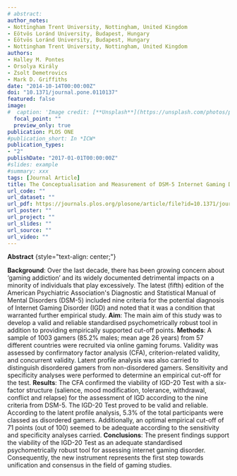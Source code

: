 ```yaml
---
# abstract: 
author_notes:
- Nottingham Trent University, Nottingham, United Kingdom
- Eötvös Loránd University, Budapest, Hungary
- Eötvös Loránd University, Budapest, Hungary
- Nottingham Trent University, Nottingham, United Kingdom
authors:
- Halley M. Pontes
- Orsolya Király
- Zsolt Demetrovics
- Mark D. Griffiths
date: "2014-10-14T00:00:00Z"
doi: "10.1371/journal.pone.0110137"
featured: false
image:
#  caption: 'Image credit: [**Unsplash**](https://unsplash.com/photos/pLCdAaMFLTE)'
  focal_point: ""
  preview_only: true
publication: PLOS ONE
#publication_short: In *ICW*
publication_types:
- "2"
publishDate: "2017-01-01T00:00:00Z"
#slides: example
#summary: xxx
tags: [Journal Article]
title: The Conceptualisation and Measurement of DSM-5 Internet Gaming Disorder:The Development of the IGD-20 Test
url_code: ""
url_dataset: ""
url_pdf: https://journals.plos.org/plosone/article/file?id=10.1371/journal.pone.0110137&type=printable
url_poster: ""
url_project: ""
url_slides: ""
url_source: ""
url_video: ""
---
```

**Abstract**
{style="text-align: center;"}

**Background**: Over the last decade, there has been growing concern about ‘gaming addiction’ and its widely documented detrimental impacts on a minority of individuals that play excessively. The latest (fifth) edition of the American Psychiatric Association's Diagnostic and Statistical Manual of Mental Disorders (DSM-5) included nine criteria for the potential diagnosis of Internet Gaming Disorder (IGD) and noted that it was a condition that warranted further empirical study. **Aim**: The main aim of this study was to develop a valid and reliable standardised psychometrically robust tool in addition to providing empirically supported cut-off points. **Methods**: A sample of 1003 gamers (85.2% males; mean age 26 years) from 57 different countries were recruited via online gaming forums. Validity was assessed by confirmatory factor analysis (CFA), criterion-related validity, and concurrent validity. Latent profile analysis was also carried to distinguish disordered gamers from non-disordered gamers. Sensitivity and specificity analyses were performed to determine an empirical cut-off for the test. **Results**: The CFA confirmed the viability of IGD-20 Test with a six-factor structure (salience, mood modification, tolerance, withdrawal, conflict and relapse) for the assessment of IGD according to the nine criteria from DSM-5. The IGD-20 Test proved to be valid and reliable. According to the latent profile analysis, 5.3% of the total participants were classed as disordered gamers. Additionally, an optimal empirical cut-off of 71 points (out of 100) seemed to be adequate according to the sensitivity and specificity analyses carried. **Conclusions**: The present findings support the viability of the IGD-20 Test as an adequate standardised psychometrically robust tool for assessing internet gaming disorder. Consequently, the new instrument represents the first step towards unification and consensus in the field of gaming studies.